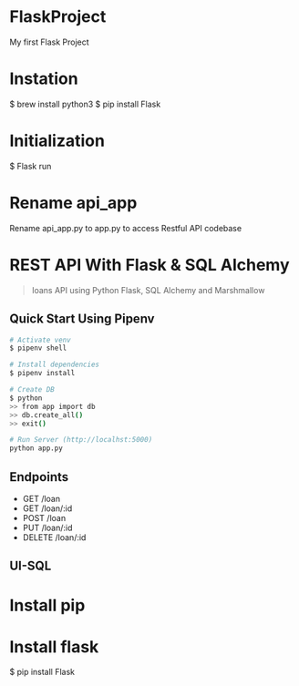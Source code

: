 # FlaskProject
My first Flask Project

# Instation
$ brew install python3
$ pip install Flask

# Initialization
$ Flask run

# Rename api_app
Rename api_app.py to app.py to access Restful API codebase


# REST API With Flask & SQL Alchemy

> loans API using Python Flask, SQL Alchemy and Marshmallow

## Quick Start Using Pipenv

``` bash
# Activate venv
$ pipenv shell

# Install dependencies
$ pipenv install

# Create DB
$ python
>> from app import db
>> db.create_all()
>> exit()

# Run Server (http://localhst:5000)
python app.py
```

## Endpoints

* GET     /loan
* GET     /loan/:id
* POST    /loan
* PUT     /loan/:id
* DELETE  /loan/:id

## UI-SQL
# Install pip

# Install flask
$ pip install Flask
